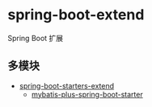 

# spring-boot-extend
Spring Boot 扩展


## 多模块
- [spring-boot-starters-extend](spring-boot-starters-extend)
  - [mybatis-plus-spring-boot-starter](spring-boot-starters-extend/mybatis-plus-spring-boot-starter)

